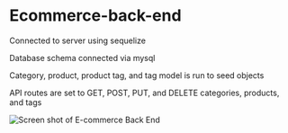 # Ecommerce-back-end

Connected to server using sequelize

Database schema connected via mysql

Category, product, product tag, and tag model is run to seed objects

API routes are set to GET, POST, PUT, and DELETE categories, products, and tags

<img src="./img/Screenshot-ecommerce-screenshot.png" alt="Screen shot of E-commerce Back End"/>